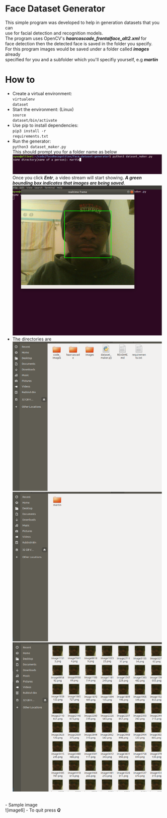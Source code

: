 [image1]: ./code_images/image_1.png
[image2]: ./code_images/image_2.png
[image3]: ./code_images/image_3.png
[image4]: ./code_images/image_4.png
[image5]: ./code_images/image_5.png
[image6]: ./code_images/image_6.png

# Face Dataset Generator
This simple program was developed to help in generation datasets that you can <br> use for facial detection and recognition models. <br>
The program uses OpenCV's <b><i>haarcascade_frontalface_alt2.xml</i></b> for <br> face detection then the detected face is saved in the folder you specify. <br>
For this program images would be saved under a folder called <b><i>images</i></b> already <br> specified for you and a subfolder which you'll specifiy yourself, e.g <b><i>martin</i></b>

# How to
- Create a virtual environment: <br>
<code>virtualenv dataset</code>
- Start the environment: (Linux)<br>
<code>source dataset/bin/activate</code>
- Use pip to install dependencies: <br>
<code>pip3 install -r requirements.txt</code>
- Run the generator: <br>
<code>python3 dataset_maker.py</code> <br>
This should prompt you for a folder name as below <br>
![image1] <br>
Once you click <b><i>Entr</i></b>, a video stream will start showing. <b><i>A green bounding box indicates that images are being saved</i></b>.
![image2] <br>
- The directories are <br>
![image3] ![image4] ![image5]
<br>
- Sample image <br>
![image6]
- To quit press <b><i>Q</i></b>